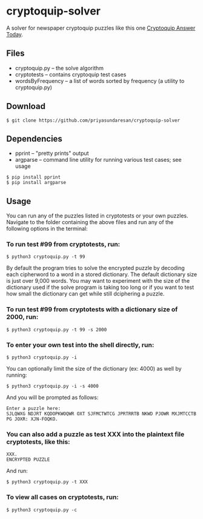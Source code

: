 # cryptoquip-solver
A solver for newspaper cryptoquip puzzles like this one [Cryptoquip Answer Today]([https://cryptoquipanswer.com/2018/04/06/cryptoquip-answer-for-4-6-18/](https://cryptoquipsanswer.com/cryptoquip-answer-01-17-2023/)).

## Files
* cryptoquip.py – the solve algorithm
* cryptotests – contains cryptoquip test cases
* wordsByFrequency – a list of words sorted by frequency (a utility to cryptoquip.py)

## Download
```
$ git clone https://github.com/priyasundaresan/cryptoquip-solver
```

## Dependencies
* pprint – "pretty prints" output
* argparse – command line utility for running various test cases; see usage
```
$ pip install pprint
$ pip install argparse
```

## Usage
You can run any of the puzzles listed in cryptotests or your own puzzles.
Navigate to the folder containing the above files and run any of the following options in the terminal:

### To run test #99 from cryptotests, run:
```
$ python3 cryptoquip.py -t 99
```
By default the program tries to solve the encrypted puzzle by decoding each cipherword to a word in a stored dictionary. The default dictionary size is just over 9,000 words. You may want to experiment with the size of the dictionary used if the solve program is taking too long or if you want to test how small the dictionary can get while still dciphering a puzzle.

### To run test #99 from cryptotests with a dictionary size of 2000, run:
```
$ python3 cryptoquip.py -t 99 -s 2000
```
### To enter your own test into the shell directly, run:
```
$ python3 cryptoquip.py -i
```
You can optionally limit the size of the dictionary (ex: 4000) as well by running:
```
$ python3 cryptoquip.py -i -s 4000
```

And you will be prompted as follows:
```
Enter a puzzle here:
SJLQWXG NDJRT KQDOPKWOQWR OXT SJFMCTWTCG JPRTRRTB NKWD PJOWR MXJMTCCTB PG JOXR: XJN-FOQKO.
```
### You can also add a puzzle as test XXX into the plaintext file cryptotests, like this:
```
XXX.
ENCRYPTED PUZZLE
```

And run:
```
$ python3 cryptoquip.py -t XXX
```
### To view all cases on cryptotests, run:
```
$ python3 cryptoquip.py -c
```
